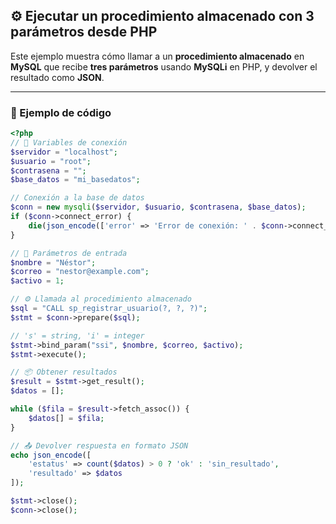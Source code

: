 ## ⚙️ Ejecutar un procedimiento almacenado con 3 parámetros desde PHP

Este ejemplo muestra cómo llamar a un **procedimiento almacenado** en **MySQL** que recibe **tres parámetros** usando **MySQLi** en PHP, y devolver el resultado como **JSON**.

---

### 📜 Ejemplo de código

```php
<?php
// 🔧 Variables de conexión
$servidor = "localhost";
$usuario = "root";
$contrasena = "";
$base_datos = "mi_basedatos";

// Conexión a la base de datos
$conn = new mysqli($servidor, $usuario, $contrasena, $base_datos);
if ($conn->connect_error) {
    die(json_encode(['error' => 'Error de conexión: ' . $conn->connect_error]));
}

// 📩 Parámetros de entrada
$nombre = "Néstor";
$correo = "nestor@example.com";
$activo = 1;

// ⚙️ Llamada al procedimiento almacenado
$sql = "CALL sp_registrar_usuario(?, ?, ?)";
$stmt = $conn->prepare($sql);

// 's' = string, 'i' = integer
$stmt->bind_param("ssi", $nombre, $correo, $activo);
$stmt->execute();

// 📦 Obtener resultados
$result = $stmt->get_result();
$datos = [];

while ($fila = $result->fetch_assoc()) {
    $datos[] = $fila;
}

// 📤 Devolver respuesta en formato JSON
echo json_encode([
    'estatus' => count($datos) > 0 ? 'ok' : 'sin_resultado',
    'resultado' => $datos
]);

$stmt->close();
$conn->close();
